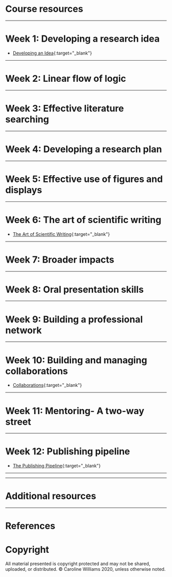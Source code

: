 # Course resources
***
# Week 1: Developing a research idea
* [Developing an Idea](files/presentations/Week01_DevelopingAnIdea.pdf){:target="_blank"}

***
# Week 2: Linear flow of logic
***
# Week 3: Effective literature searching
***
# Week 4: Developing a research plan
***
# Week 5: Effective use of figures and displays
***
# Week 6: The art of scientific writing
* [The Art of Scientific Writing](files/presentations/Week06_TheArtofScientificWriting.pdf){:target="_blank"}

***
# Week 7: Broader impacts
***
# Week 8: Oral presentation skills
***
# Week 9: Building a professional network
***
# Week 10: Building and managing collaborations
* [Collaborations](files/presentations/Week10_Collaborations.pdf){:target="_blank"}

***
# Week 11: Mentoring- A two-way street
***
# Week 12: Publishing pipeline
* [The Publishing Pipeline](files/presentations/Week12_PeerReview.pdf){:target="_blank"}

***






***
# Additional resources

***
# References


# Copyright
All material presented is copyright protected and may not be shared, uploaded, or distributed. &copy; Caroline Williams 2020, unless otherwise noted. 







